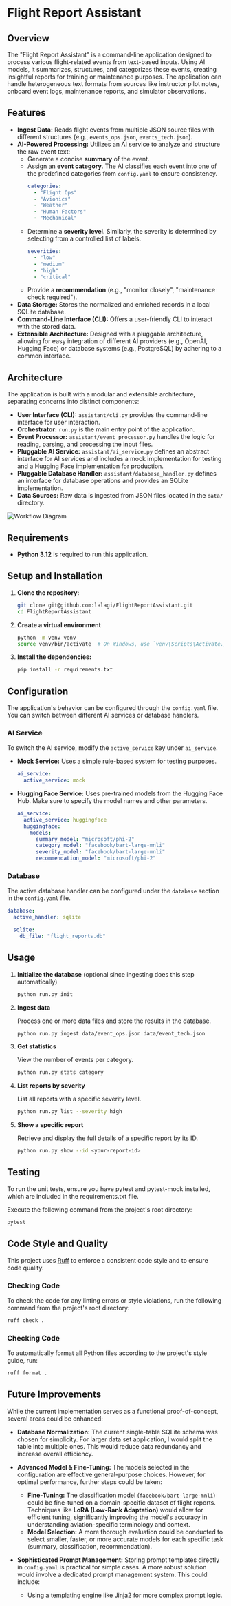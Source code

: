 # Flight Report Assistant

## Overview

The "Flight Report Assistant" is a command-line application designed to process various flight-related events from text-based inputs. Using AI models, it summarizes, structures, and categorizes these events, creating insightful reports for training or maintenance purposes. The application can handle heterogeneous text formats from sources like instructor pilot notes, onboard event logs, maintenance reports, and simulator observations.

## Features

-   **Ingest Data:** Reads flight events from multiple JSON source files with different structures (e.g., `events_ops.json`, `events_tech.json`).
-   **AI-Powered Processing:** Utilizes an AI service to analyze and structure the raw event text:
    -   Generate a concise **summary** of the event.
    -   Assign an **event category**. The AI classifies each event into one of the predefined categories from `config.yaml` to ensure consistency.
        ```yaml
        categories:
          - "Flight Ops"
          - "Avionics"
          - "Weather"
          - "Human Factors"
          - "Mechanical"
        ```
    -   Determine a **severity level**. Similarly, the severity is determined by selecting from a controlled list of labels.
        ```yaml
        severities:
          - "low"
          - "medium"
          - "high"
          - "critical"
        ```
    -   Provide a **recommendation** (e.g., "monitor closely", "maintenance check required").
-   **Data Storage:** Stores the normalized and enriched records in a local SQLite database.
-   **Command-Line Interface (CLI):** Offers a user-friendly CLI to interact with the stored data.
-   **Extensible Architecture:** Designed with a pluggable architecture, allowing for easy integration of different AI providers (e.g., OpenAI, Hugging Face) or database systems (e.g., PostgreSQL) by adhering to a common interface.
## Architecture

The application is built with a modular and extensible architecture, separating concerns into distinct components:

-   **User Interface (CLI):** `assistant/cli.py` provides the command-line interface for user interaction.
-   **Orchestrator:** `run.py` is the main entry point of the application.
-   **Event Processor:** `assistant/event_processor.py` handles the logic for reading, parsing, and processing the input files.
-   **Pluggable AI Service:** `assistant/ai_service.py` defines an abstract interface for AI services and includes a mock implementation for testing and a Hugging Face implementation for production.
-   **Pluggable Database Handler:** `assistant/database_handler.py` defines an interface for database operations and provides an SQLite implementation.
-   **Data Sources:** Raw data is ingested from JSON files located in the `data/` directory.

![Workflow Diagram](workflow.png)

## Requirements
-   **Python 3.12** is required to run this application.

## Setup and Installation

1.  **Clone the repository:**
    ```bash
    git clone git@github.com:lalagi/FlightReportAssistant.git
    cd FlightReportAssistant
    ```

2.  **Create a virtual environment**
    ```bash
    python -m venv venv
    source venv/bin/activate  # On Windows, use `venv\Scripts\Activate.ps1`
    ```

3.  **Install the dependencies:**
    ```bash
    pip install -r requirements.txt
    ```

## Configuration

The application's behavior can be configured through the `config.yaml` file. You can switch between different AI services or database handlers.

### AI Service

To switch the AI service, modify the `active_service` key under `ai_service`.

-   **Mock Service:** Uses a simple rule-based system for testing purposes.
    ```yaml
    ai_service:
      active_service: mock
    ```

-   **Hugging Face Service:** Uses pre-trained models from the Hugging Face Hub. Make sure to specify the model names and other parameters.
    ```yaml
    ai_service:
      active_service: huggingface
      huggingface:
        models:
          summary_model: "microsoft/phi-2"
          category_model: "facebook/bart-large-mnli"
          severity_model: "facebook/bart-large-mnli"
          recommendation_model: "microsoft/phi-2"
    ```

### Database

The active database handler can be configured under the `database` section in the `config.yaml` file. 

```yaml
database:
  active_handler: sqlite

  sqlite:
    db_file: "flight_reports.db"
```

## Usage

1. **Initialize the database** (optional since ingesting does this step automatically)

    ```bash
    python run.py init
    ```

2. **Ingest data**

    Process one or more data files and store the results in the database.
    ```bash
    python run.py ingest data/event_ops.json data/event_tech.json
    ```

3. **Get statistics**

    View the number of events per category.
    ```bash
    python run.py stats category
    ```

4. **List reports by severity**

    List all reports with a specific severity level.
    ```bash
    python run.py list --severity high
    ```

5. **Show a specific report**

    Retrieve and display the full details of a specific report by its ID.
    ```bash
    python run.py show --id <your-report-id>
    ```

## Testing

To run the unit tests, ensure you have pytest and pytest-mock installed, which are included in the requirements.txt file.

Execute the following command from the project's root directory:
```bash
pytest
```

## Code Style and Quality

This project uses [Ruff](https://github.com/astral-sh/ruff) to enforce a consistent code style and to ensure code quality. 

### Checking Code

To check the code for any linting errors or style violations, run the following command from the project's root directory:

```bash
ruff check .
```

### Checking Code

To automatically format all Python files according to the project's style guide, run:

```bash
ruff format .
```

## Future Improvements

While the current implementation serves as a functional proof-of-concept, several areas could be enhanced:

-   **Database Normalization:** The current single-table SQLite schema was chosen for simplicity. For larger data set application, I would split the table into multiple ones. This would reduce data redundancy and increase overall efficiency.

-   **Advanced Model & Fine-Tuning:** The models selected in the configuration are effective general-purpose choices. However, for optimal performance, further steps could be taken:
    -   **Fine-Tuning:** The classification model (`facebook/bart-large-mnli`) could be fine-tuned on a domain-specific dataset of flight reports. Techniques like **LoRA (Low-Rank Adaptation)** would allow for efficient tuning, significantly improving the model's accuracy in understanding aviation-specific terminology and context.
    -   **Model Selection:** A more thorough evaluation could be conducted to select smaller, faster, or more accurate models for each specific task (summary, classification, recommendation).

-   **Sophisticated Prompt Management:** Storing prompt templates directly in `config.yaml` is practical for simple cases. A more robust solution would involve a dedicated prompt management system. This could include:
    -   Using a templating engine like Jinja2 for more complex prompt logic.